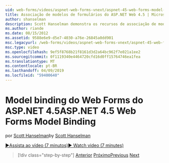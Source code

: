 ```yaml
---
uid: web-forms/videos/aspnet-web-forms-vnext/aspnet-45-web-forms-model-binding
title: Associação de modelos de formulários do ASP.NET Web 4.5 | Microsoft Docs
author: shanselman
description: Scott Hanselman demonstra os recursos de associação de modelo no ASP.NET 4.5
ms.author: riande
ms.date: 08/15/2012
ms.assetid: 9588e6e9-d5e7-4030-a76e-26845a0dd901
msc.legacyurl: /web-forms/videos/aspnet-web-forms-vnext/aspnet-45-web-forms-model-binding
msc.type: video
ms.openlocfilehash: 9ef5f8768b21f8161d3d2a64bc962f7e021a1ee2
ms.sourcegitcommit: 0f1119340e4464720cfd16d0ff15764746ea1fea
ms.translationtype: MT
ms.contentlocale: pt-BR
ms.lasthandoff: 04/09/2019
ms.locfileid: "59400640"
---
```

# <a name="aspnet-45-web-forms-model-binding"></a><span data-ttu-id="febf9-103">Model binding do Web Forms do ASP.NET 4.5</span><span class="sxs-lookup"><span data-stu-id="febf9-103">ASP.NET 4.5 Web Forms Model Binding</span></span>

<span data-ttu-id="febf9-104">por [Scott Hanselman](https://github.com/shanselman)</span><span class="sxs-lookup"><span data-stu-id="febf9-104">by [Scott Hanselman](https://github.com/shanselman)</span></span>

[<span data-ttu-id="febf9-105">&#9654;Assista ao vídeo (7 minutos)</span><span class="sxs-lookup"><span data-stu-id="febf9-105">&#9654; Watch video (7 minutes)</span></span>](https://channel9.msdn.com/Blogs/ASP-NET-Site-Videos/aspnet-45-web-forms-model-binding)

> [!div class="step-by-step"]
> <span data-ttu-id="febf9-106">[Anterior](aspnet-vnext-videos-model-binding-part-3-updating.md)
> [Próximo](aspnet-45-web-forms-strong-typed-data-controls.md)</span><span class="sxs-lookup"><span data-stu-id="febf9-106">[Previous](aspnet-vnext-videos-model-binding-part-3-updating.md)
[Next](aspnet-45-web-forms-strong-typed-data-controls.md)</span></span>
